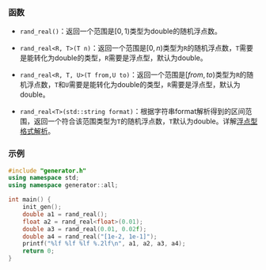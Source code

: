 ### 函数

- `rand_real()`：返回一个范围是$[0,1)$类型为double的随机浮点数。

- `rand_real<R, T>(T n)`：返回一个范围是$[0,n)$类型为`R`的随机浮点数，`T`需要是能转化为double的类型，`R`需要是浮点型，默认为double。

- `rand_real<R, T, U>(T from,U to)`：返回一个范围是$[from,to)$类型为`R`的随机浮点数，`T`和`U`需要是能转化为double的类型，`R`需要是浮点型，默认为double。

- `rand_real<T>(std::string format)`：根据字符串format解析得到的区间范围，返回一个符合该范围类型为`T`的随机浮点数，`T`默认为double。详解[浮点型格式解析](/user/rand_numeric/format.md#浮点数范围)。

### 示例

```cpp
#include "generator.h"
using namespace std;
using namespace generator::all;

int main() {
    init_gen();
    double a1 = rand_real();
    float a2 = rand_real<float>(0.01);
    double a3 = rand_real(0.01, 0.02f);
    double a4 = rand_real("[1e-2, 1e-1]");
    printf("%lf %lf %lf %.2lf\n", a1, a2, a3, a4);
    return 0;  
}
```